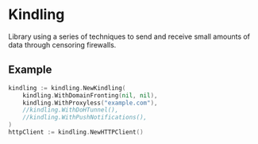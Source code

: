 # Kindling
Library using a series of techniques to send and receive small amounts of data through censoring firewalls.

## Example

```go
kindling := kindling.NewKindling(
    kindling.WithDomainFronting(nil, nil),
    kindling.WithProxyless("example.com"),
    //kindling.WithDoHTunnel(),
    //kindling.WithPushNotifications(),
)
httpClient := kindling.NewHTTPClient()
```
